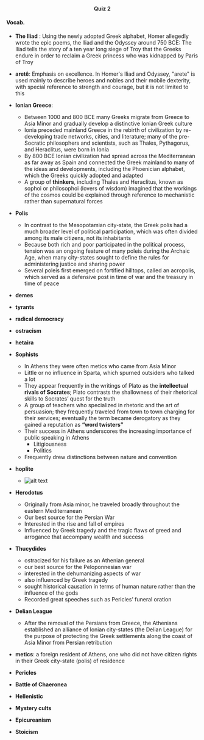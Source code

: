 <!---Header--->
<h4 align="center">Quiz 2 </h4>

#### Vocab.


* **The Iliad** : Using the newly adopted Greek alphabet, Homer allegedly wrote the epic poems, the Iliad and the Odyssey around 750 BCE: The Iliad tells the story of a ten year long siege of Troy that the Greeks endure in order to reclaim a Greek princess who was kidnapped by Paris of Troy


* **aretê**: Emphasis on excellence. In Homer's Iliad and Odyssey, "arete" is used mainly to describe heroes and nobles and their mobile dexterity, with special reference to strength and courage, but it is not limited to this
* **Ionian Greece**:
  * Between 1000 and 800 BCE many Greeks migrate from Greece to Asia Minor and gradually develop a distinctive Ionian Greek culture
  * Ionia preceded mainland Greece in the rebirth of civilization by re-developing trade networks, cities, and literature; many of the pre-Socratic philosophers and scientists, such as Thales, Pythagorus, and Heraclitus, were born in Ionia
  * By 800 BCE Ionian civilization had spread across the Mediterranean as far away as Spain and connected the Greek mainland to many of the ideas and developments, including the Phoenician alphabet, which the Greeks quickly adopted and adapted
  * A group of **thinkers**, including Thales and Heraclitus, known as sophoi or philosophoi (lovers of wisdom) imagined that the workings of the cosmos could be explained through reference to mechanistic rather than supernatural forces

* **Polis**
  * In contrast to the Mesopotamian city-state, the Greek polis had a much broader level of political participation, which was often divided among its male citizens, not its inhabitants
  * Because both rich and poor participated in the political process, tension was an ongoing feature of many poleis during the Archaic Age, when many city-states sought to define the rules for administering justice and sharing power
  * Several poleis first emerged on fortified hilltops, called an acropolis, which served as a defensive post in time of war and the treasury in time of peace


* **demes**
* **tyrants**
* **radical democracy**
* **ostracism**
* **hetaira**

* **Sophists**
  * In Athens they were often metics who came from Asia Minor
  * Little or no influence in Sparta, which spurned outsiders who talked a lot
  * They appear frequently in the writings of Plato as the **intellectual rivals of Socrates**; Plato contrasts the shallowness of their rhetorical skills to Socrates’ quest for the truth
  * A group of teachers who specialized in rhetoric and the art of persuasion; they frequently traveled from town to town charging for their services; eventually the term became derogatory as they gained a reputation as **“word twisters”**
  * Their success in Athens underscores the increasing importance of public speaking in Athens
    * Litigiousness
    * Politics
  * Frequently drew distinctions between nature and convention

* **hoplite**
  * ![alt text](https://en.wikipedia.org/wiki/Hoplite#/media/File:Two_hoplites.jpg "Logo Title Text 1")

* **Herodotus**
  * Originally from Asia minor, he traveled broadly throughout the eastern Mediterranean
  * Our best source for the Persian War
  * Interested in the rise and fall of empires
  * Influenced by Greek tragedy and the tragic flaws of greed and arrogance that accompany wealth and success


* **Thucydides**
  * ostracized for his failure as an Athenian general
  * our best source for the Peloponnesian war
  * interested in the dehumanizing aspects of war
  * also influenced by Greek tragedy
  * sought historical causation in terms of human nature rather than the influence of the gods
  * Recorded great speeches such as Pericles’ funeral oration



* **Delian League**
  * After the removal of the Persians from Greece, the Athenians established an alliance of Ionian city-states (the Delian League) for the purpose of protecting the Greek settlements along the coast of Asia Minor from Persian retribution


* **metics**: a foreign resident of Athens, one who did not have citizen rights in their Greek city-state (polis) of residence

* **Pericles**
* **Battle of Chaeronea**
* **Hellenistic**
* **Mystery cults**
* **Epicureanism**
* **Stoicism**
